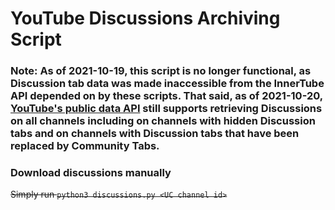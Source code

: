 # YouTube Discussions Archiving Script

### Note: As of 2021-10-19, this script is no longer functional, as Discussion tab data was made inaccessible from the InnerTube API depended on by these scripts. That said, as of 2021-10-20, [YouTube's public data API](https://developers.google.com/youtube/v3/docs/commentThreads/list?apix=true&apix_params=%7B%22part%22%3A%5B%22snippet%2Creplies%22%5D%2C%22channelId%22%3A%22UCAuUUnT6oDeKwE6v1NGQxug%22%7D) still supports retrieving Discussions on all channels including on channels with hidden Discussion tabs and on channels with Discussion tabs that have been replaced by Community Tabs.

### Download discussions manually
~~Simply run `python3 discussions.py <UC channel id>`~~
